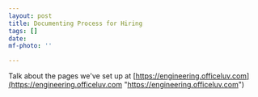 ```yaml
---
layout: post
title: Documenting Process for Hiring
tags: []
date: 
mf-photo: ''

---
```

Talk about the pages we've set up at [https://engineering.officeluv.com](https://engineering.officeluv.com "https://engineering.officeluv.com")